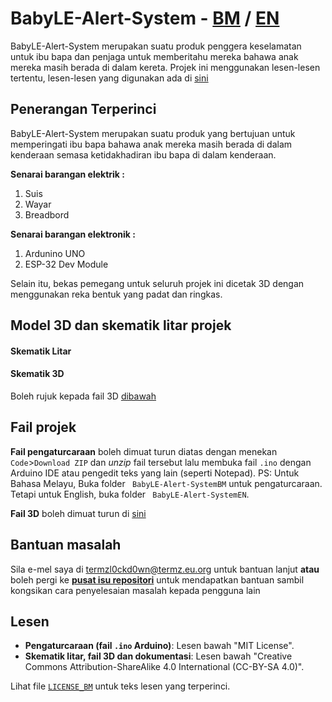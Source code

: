 # BabyLE-Alert-System - <ins>BM</ins> / [EN]()
BabyLE-Alert-System merupakan suatu produk penggera keselamatan untuk ibu bapa dan penjaga untuk memberitahu mereka bahawa anak mereka masih berada di dalam kereta. Projek ini menggunakan lesen-lesen tertentu, lesen-lesen yang digunakan ada di [sini](#lesen)


## Penerangan Terperinci

BabyLE-Alert-System merupakan suatu produk yang bertujuan untuk memperingati ibu bapa bahawa anak mereka masih berada di dalam kenderaan semasa ketidakhadiran ibu bapa di dalam kenderaan.


**Senarai barangan elektrik :**

1. Suis
2. Wayar
3. Breadbord

**Senarai barangan elektronik :**

1. Ardunino UNO
2. ESP-32 Dev Module


Selain itu, bekas pemegang untuk seluruh projek ini dicetak 3D dengan menggunakan reka bentuk yang padat dan ringkas.


## Model 3D dan skematik litar projek

#### Skematik Litar

#### Skematik 3D

Boleh rujuk kepada fail 3D [dibawah](#fail-projek)


## Fail projek

**Fail pengaturcaraan** boleh dimuat turun diatas dengan menekan `Code`>`Download ZIP` dan _unzip_ fail tersebut lalu membuka fail `.ino` dengan Arduino IDE atau pengedit teks yang lain (seperti Notepad). PS: Untuk Bahasa Melayu, Buka folder ` BabyLE-Alert-SystemBM` untuk pengaturcaraan. Tetapi untuk English, buka folder ` BabyLE-Alert-SystemEN`.

**Fail 3D** boleh dimuat turun di [sini]()

## Bantuan masalah

Sila e-mel saya di termzl0ckd0wn@termz.eu.org untuk bantuan lanjut **atau** boleh pergi ke [**pusat isu repositori**](https://github.com/TERMZL0ckd0wn/HeMeIn/issues) untuk mendapatkan bantuan sambil kongsikan cara penyelesaian masalah kepada pengguna lain

## Lesen

- **Pengaturcaraan (fail `.ino` Arduino)**: Lesen bawah "MIT License".
- **Skematik litar, fail 3D dan dokumentasi**: Lesen bawah "Creative Commons Attribution-ShareAlike 4.0 International (CC-BY-SA 4.0)".

Lihat file [`LICENSE_BM`](https://github.com/TERMZL0ckd0wn/BabyLE-Alert-System/blob/main/LICENSE_BM) untuk teks lesen yang terperinci.
